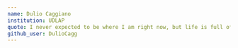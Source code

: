 ```yaml
---
name: Dulio Caggiano
institution: UDLAP
quote: I never expected to be where I am right now, but life is full of surprises.
github_user: DulioCagg
---
```

